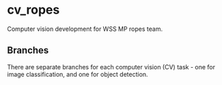 # cv_ropes
Computer vision development for WSS MP ropes team.

## Branches
There are separate branches for each computer vision (CV) task - one for image classification, and one for object detection.


